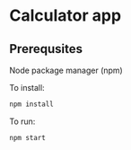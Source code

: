 # Calculator app

## Prerequsites
Node package manager (npm)

To install:
```bash
npm install
```
To run:
```bash
npm start
```
